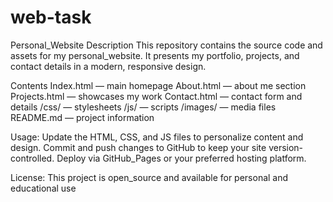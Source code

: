 # web-task
Personal_Website
Description
This repository contains the source code and assets for my personal_website. It presents my portfolio, projects, and contact details in a modern, responsive design.

Contents
Index.html — main homepage
About.html — about me section
Projects.html — showcases my work
Contact.html — contact form and details
/css/ — stylesheets
/js/ — scripts
/images/ — media files
README.md — project information

Usage:
Update the HTML, CSS, and JS files to personalize content and design.
Commit and push changes to GitHub to keep your site version-controlled.
Deploy via GitHub_Pages or your preferred hosting platform.

License:
This project is open_source and available for personal and educational use

